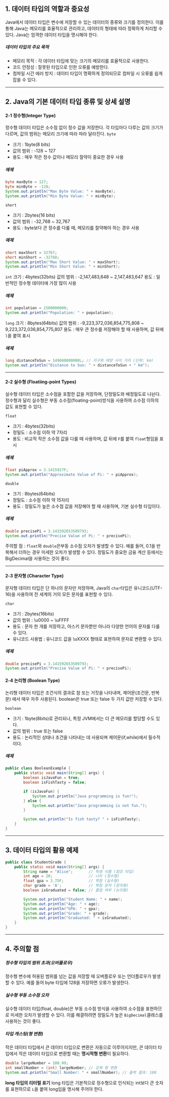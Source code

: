 ## 1. 데이터 타입의 역할과 중요성
Java에서 데이터 타입은 변수에 저장할 수 있는 데이터의 종류와 크기를 정의한다. 이를 통해 Java는 메모리를 효율적으로 관리하고, 데이터의 형태에 따라 정확하게 처리할 수 있다. Java는 엄격한 데이터 타입을 명시해야 한다.

##### 데이터 타입의 주요 목적
+ 메모리 목적 : 각 데이터 타입에 맞는 크기의 메모리를 효율적으로 사용한다.
+ 코드 안정성 : 잘못된 타입으로 인한 오류를 예방한다.
+ 컴파일 시간 에러 방지 : 데이터 타입이 명확하게 정의되므로 컴파일 시 오류를 쉽게 잡을 수 있다.

--------------------------------------------
## 2. Java의 기본 데이터 타입 종류 및 상세 설명
#### 2-1 정수형(Integer Type)
정수형 데이터 타입은 소수점 없이 정수 값을 저장한다. 각 타입마다 다루는 값의 크기가 다르며, 값의 범위는 메모리 크기에 따라 따라 달라진다.
```byte```
+ 크기 : 1byte(8 bits)
+ 값의 범위 : -128 ~ 127
+ 용도 : 매우 작은 정수 값이나 메모리 절약이 중요한 경우 사용

##### 예제
```java
byte maxByte = 127;
byte minByte = -128;
System.out.println("Max Byte Value: " + maxByte);
System.out.println("Min Byte Value: " + minByte);
```

```short```
+ 크기 : 2bytes(16 bits)
+ 값의 범위 : -32,768 ~ 32,767
+ 용도 : byte보다 큰 정수를 다룰 때, 메모리를 절약해야 하는 경우 사용

##### 예제
```java
short maxShort = 32767;
short minShort = -32768;
System.out.println("Max Short Value: " + maxShort);
System.out.println("Min Short Value: " + minShort);
```

```int```
크기 : 4bytes(32bits)
값의 범위 : -2,147,483,648 ~ 2,147,483,647
용도 : 일반적인 정수형 데이터에 가장 많이 사용

##### 예제
```java
int population = 1500000000;
System.out.println("Population: " + population);
```

```long```
크기 : 8bytes(64bits)
값의 범위 : -9,223,372,036,854,775,808 ~ 9,223,372,036,854,775,807
용도 : 매우 큰 정수를 저장해야 할 때 사용하며, 값 뒤에 ```l```을 붙여 표시

##### 예제
```java
long distanceToSun = 149600000000L; // 지구와 태양 사이 거리 (단위: km)
System.out.println("Distance to Sun: " + distanceToSun + " km");
```

------------------------------
#### 2-2 실수형 (Floatiing-point Types)
실수형 데이터 타입은 소수점을 포함한 값을 저장하며, 단정밀도와 배정밀도로 나뉜다. 정수형과 달리 실수형은 부동 소수점(floating-point)방식을 사용하여 소수점 이하의 값도 표현할 수 있다.

```float```
+ 크기 : 4bytes(32bits)
+ 정밀도 : 소수점 이하 약 7자리
+ 용도 : 비교적 작은 소수점 값을 다룰 때 사용하며, 값 뒤에 ```F```를 붙여 ```float```형임을 표시

##### 예제
```java
float piApprox = 3.1415927F;
System.out.println("Approximate Value of Pi: " + piApprox);
```

```double```
+ 크기 : 8bytes(64bits)
+ 정밀도 : 소수점 이하 약 15자리
+ 용도 : 정밀도가 높은 소수점 값을 저장해야 할 때 사용하며, 기본 실수형 타입이다.

##### 예제
```java
double precisePi = 3.141592653589793;
System.out.println("Precise Value of Pi: " + precisePi);
```
주의할 점 : ```float```와 ```double```은부동 소수점 오차가 발생할 수 있다. 예를 들어, 0.1을 반복해서 더하는 경우 미세한 오차가 발생할 수 있다. 정밀도가 중요한 금융 계산 등에서는 BigDecimal을 사용하는 것이 좋다.

-------------------------------------
#### 2-3 문자형 (Character Type)
문자형 데이터 타입은 단 하나의 문자만 저장하며, Java의 ```char```타입은 유니코드(UTF-16)을 사용하여 전 세계의 거의 모든 문자를 표현할 수 있다.

```char```
+ 크기 : 2bytes(16bits)
+ 값의 범위 : \u0000 ~ \uFFFF
+ 용도 : 문자 한 개를 저장하고, 아스키 문자뿐만 아니라 다양한 언어의 문자를 다룰 수 있다.
+ 유니코드 사용법 : 유니코드 값을 \uXXXX 형태로 표현하여 문자로 변환할 수 있다.

##### 예제
```java
double precisePi = 3.141592653589793;
System.out.println("Precise Value of Pi: " + precisePi);
```

#### 2-4 논리형 (Boolean Type)
논리형 데이터 타입은 조건식의 결과로 참 또는 거짓을 나타내며, 제어문(조건문, 반복문) 에서 매우 자주 사용된다. boolean은 true 또는 false 두 가지 값만 저장할 수 있다.

```boolean```
+ 크기 : 1byte(8bits)로 관리되나, 특정 JVM에서는 더 큰 메모리를 할당할 수도 있다.
+ 값의 범위 : true 또는 false
+ 용도 : 논리적인 상태나 조건을 나타내는 데 사용되며 제어문(if,while)에서 필수적이다.

##### 예제
```java
public class BooleanExample {
    public static void main(String[] args) {
        boolean isJavaFun = true;
        boolean isFishTasty = false;

        if (isJavaFun) {
            System.out.println("Java programming is fun!");
        } else {
            System.out.println("Java programming is not fun.");
        }

        System.out.println("Is fish tasty? " + isFishTasty);
    }
}
```
----------------------------
## 3. 데이터 타입의 활용 예제
```java
public class StudentGrade {
    public static void main(String[] args) {
        String name = "Alice";       // 학생 이름 (참조 타입)
        int age = 20;                // 나이 (정수형)
        float gpa = 3.75F;           // 학점 (실수형)
        char grade = 'A';            // 학점 문자 (문자형)
        boolean isGraduated = false; // 졸업 여부 (논리형)

        System.out.println("Student Name: " + name);
        System.out.println("Age: " + age);
        System.out.println("GPA: " + gpa);
        System.out.println("Grade: " + grade);
        System.out.println("Graduated: " + isGraduated);
    }
}
```
-----------------------------
## 4. 주의할 점
##### 정수형 타입의 범위 초과(오버플로우)
정수형 변수에 허용된 범위를 넘는 값을 저장할 때 오버플로우 또는 언더플로우가 발생할 수 있다. 예를 들어 byte 타입에 128을 저장하면 오류가 발생한다.

##### 실수형 부동 소수점 오차
실수형 데이터 타입(float, double)은 부동 소수점 방식을 사용하여 소수점을 표현하므로 미세한 오차가 발생할 수 있다. 이를 해결하려면 정밀도가 높은 ```BigDecimal```클래스를 사용하는 것이 좋다.

##### 타입 캐스팅(형 변환)
작은 데이터 타입에서 큰 데이터 타입으로 변환은 자동으로 이루어지지만, 큰 데이터 타입에서 작은 데이터 타입으로 변환할 때는 **명시적형 변환**이 필요하다.
```java
double largeNumber = 100.99;
int smallNumber = (int) largeNumber; // 강제 형 변환
System.out.println("Small Number: " + smallNumber); // 출력 결과: 100
```
**long 타입의 리터럴 표기**
long 타입은 기본적으로 정수형으로 인식되는 int보다 큰 숫자를 표현하므로 ```L```을 붙여 long임을 명시해 주어야 한다.
